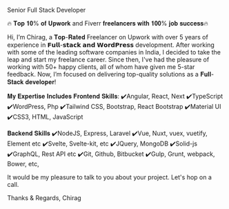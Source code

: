 Senior Full Stack Developer

🔥 𝐓𝐨𝐩 𝟏𝟎% 𝐨𝐟 𝐔𝐩𝐰𝐨𝐫𝐤 and Fiverr 𝐟𝐫𝐞𝐞𝐥𝐚𝐧𝐜𝐞𝐫𝐬 𝐰𝐢𝐭𝐡 𝟏𝟎𝟎% 𝐣𝐨𝐛 𝐬𝐮𝐜𝐜𝐞𝐬𝐬🔥

Hi, I’m Chirag, a 𝐓𝐨𝐩-𝐑𝐚𝐭𝐞𝐝 Freelancer on Upwork with over 5 years of experience in 𝗙𝘂𝗹𝗹-𝘀𝘁𝗮𝗰𝗸 𝗮𝗻𝗱 𝗪𝗼𝗿𝗱𝗣𝗿𝗲𝘀𝘀 development. After working with some of the leading software companies in India, I decided to take the leap and start my freelance career. Since then, I've had the pleasure of working with 50+ happy clients, all of whom have given me 5-star feedback. Now, I’m focused on delivering top-quality solutions as a 𝐅𝐮𝐥𝐥-𝐒𝐭𝐚𝐜𝐤 𝐝𝐞𝐯𝐞𝐥𝐨𝐩𝐞𝐫!

𝐌𝐲 𝐄𝐱𝐩𝐞𝐫𝐭𝐢𝐬𝐞 𝐈𝐧𝐜𝐥𝐮𝐝𝐞𝐬
𝐅𝐫𝐨𝐧𝐭𝐞𝐧𝐝 𝐒𝐤𝐢𝐥𝐥𝐬:
✔️Angular, React, Next
✔️TypeScript
✔️WordPress, Php
✔️Tailwind CSS, Bootstrap, React Bootstrap
✔️Material UI
✔️CSS3, HTML, JavaScript

𝐁𝐚𝐜𝐤𝐞𝐧𝐝 𝐒𝐤𝐢𝐥𝐥𝐬
✔️NodeJS, Express, Laravel
✔️Vue, Nuxt, vuex, vuetify, Element etc
✔️Svelte, Svelte-kit, etc
✔️JQuery, MongoDB
✔️Solid-js
✔️GraphQL, Rest API etc
✔️Git, Github, Bitbucket
✔️Gulp, Grunt, webpack, Bower, etc,

It would be my pleasure to talk to you about your project. Let's hop on a call.

Thanks & Regards,
Chirag
